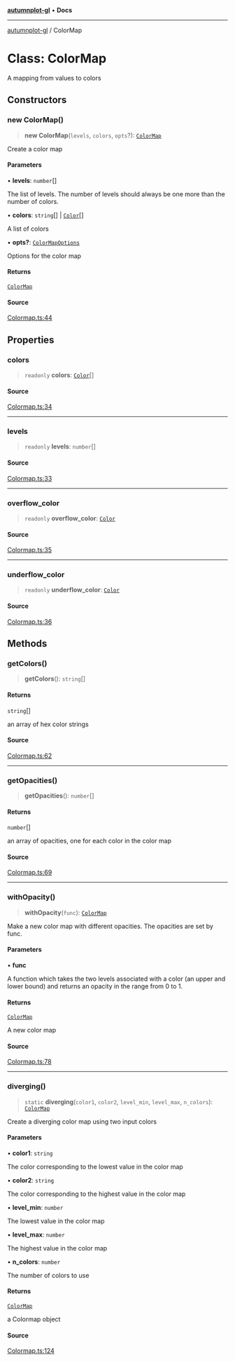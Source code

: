 [**autumnplot-gl**](../index.md) • **Docs**

***

[autumnplot-gl](../globals.md) / ColorMap

# Class: ColorMap

A mapping from values to colors

## Constructors

### new ColorMap()

> **new ColorMap**(`levels`, `colors`, `opts`?): [`ColorMap`](ColorMap.md)

Create a color map

#### Parameters

• **levels**: `number`[]

The list of levels. The number of levels should always be one more than the number of colors.

• **colors**: `string`[] \| [`Color`](../interfaces/Color.md)[]

A list of colors

• **opts?**: [`ColorMapOptions`](../interfaces/ColorMapOptions.md)

Options for the color map

#### Returns

[`ColorMap`](ColorMap.md)

#### Source

[Colormap.ts:44](https://github.com/tsupinie/autumnplot-gl/blob/7275cfd3c408281ebdf9877f1a2a5b354d6cd87f/src/Colormap.ts#L44)

## Properties

### colors

> `readonly` **colors**: [`Color`](../interfaces/Color.md)[]

#### Source

[Colormap.ts:34](https://github.com/tsupinie/autumnplot-gl/blob/7275cfd3c408281ebdf9877f1a2a5b354d6cd87f/src/Colormap.ts#L34)

***

### levels

> `readonly` **levels**: `number`[]

#### Source

[Colormap.ts:33](https://github.com/tsupinie/autumnplot-gl/blob/7275cfd3c408281ebdf9877f1a2a5b354d6cd87f/src/Colormap.ts#L33)

***

### overflow\_color

> `readonly` **overflow\_color**: [`Color`](../interfaces/Color.md)

#### Source

[Colormap.ts:35](https://github.com/tsupinie/autumnplot-gl/blob/7275cfd3c408281ebdf9877f1a2a5b354d6cd87f/src/Colormap.ts#L35)

***

### underflow\_color

> `readonly` **underflow\_color**: [`Color`](../interfaces/Color.md)

#### Source

[Colormap.ts:36](https://github.com/tsupinie/autumnplot-gl/blob/7275cfd3c408281ebdf9877f1a2a5b354d6cd87f/src/Colormap.ts#L36)

## Methods

### getColors()

> **getColors**(): `string`[]

#### Returns

`string`[]

an array of hex color strings

#### Source

[Colormap.ts:62](https://github.com/tsupinie/autumnplot-gl/blob/7275cfd3c408281ebdf9877f1a2a5b354d6cd87f/src/Colormap.ts#L62)

***

### getOpacities()

> **getOpacities**(): `number`[]

#### Returns

`number`[]

an array of opacities, one for each color in the color map

#### Source

[Colormap.ts:69](https://github.com/tsupinie/autumnplot-gl/blob/7275cfd3c408281ebdf9877f1a2a5b354d6cd87f/src/Colormap.ts#L69)

***

### withOpacity()

> **withOpacity**(`func`): [`ColorMap`](ColorMap.md)

Make a new color map with different opacities. The opacities are set by func.

#### Parameters

• **func**

A function which takes the two levels associated with a color (an upper and lower bound) and returns an opacity in the range from 0 to 1.

#### Returns

[`ColorMap`](ColorMap.md)

A new color map

#### Source

[Colormap.ts:78](https://github.com/tsupinie/autumnplot-gl/blob/7275cfd3c408281ebdf9877f1a2a5b354d6cd87f/src/Colormap.ts#L78)

***

### diverging()

> `static` **diverging**(`color1`, `color2`, `level_min`, `level_max`, `n_colors`): [`ColorMap`](ColorMap.md)

Create a diverging color map using two input colors

#### Parameters

• **color1**: `string`

The color corresponding to the lowest value in the color map

• **color2**: `string`

The color corresponding to the highest value in the color map

• **level\_min**: `number`

The lowest value in the color map

• **level\_max**: `number`

The highest value in the color map

• **n\_colors**: `number`

The number of colors to use

#### Returns

[`ColorMap`](ColorMap.md)

a Colormap object

#### Source

[Colormap.ts:124](https://github.com/tsupinie/autumnplot-gl/blob/7275cfd3c408281ebdf9877f1a2a5b354d6cd87f/src/Colormap.ts#L124)
